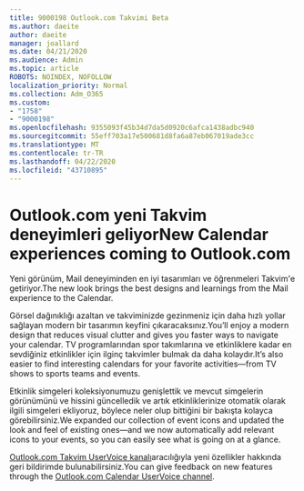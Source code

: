 ```yaml
---
title: 9000198 Outlook.com Takvimi Beta
ms.author: daeite
author: daeite
manager: joallard
ms.date: 04/21/2020
ms.audience: Admin
ms.topic: article
ROBOTS: NOINDEX, NOFOLLOW
localization_priority: Normal
ms.collection: Adm_O365
ms.custom:
- "1758"
- "9000198"
ms.openlocfilehash: 9355093f45b34d7da5d0920c6afca1438adbc940
ms.sourcegitcommit: 55eff703a17e500681d8fa6a87eb067019ade3cc
ms.translationtype: MT
ms.contentlocale: tr-TR
ms.lasthandoff: 04/22/2020
ms.locfileid: "43710895"
---
```

# <a name="new-calendar-experiences-coming-to-outlookcom"></a><span data-ttu-id="d5b86-102">Outlook.com yeni Takvim deneyimleri geliyor</span><span class="sxs-lookup"><span data-stu-id="d5b86-102">New Calendar experiences coming to Outlook.com</span></span>

<span data-ttu-id="d5b86-103">Yeni görünüm, Mail deneyiminden en iyi tasarımları ve öğrenmeleri Takvim'e getiriyor.</span><span class="sxs-lookup"><span data-stu-id="d5b86-103">The new look brings the best designs and learnings from the Mail experience to the Calendar.</span></span>

<span data-ttu-id="d5b86-104">Görsel dağınıklığı azaltan ve takviminizde gezinmeniz için daha hızlı yollar sağlayan modern bir tasarımın keyfini çıkaracaksınız.</span><span class="sxs-lookup"><span data-stu-id="d5b86-104">You’ll enjoy a modern design that reduces visual clutter and gives you faster ways to navigate your calendar.</span></span> <span data-ttu-id="d5b86-105">TV programlarından spor takımlarına ve etkinliklere kadar en sevdiğiniz etkinlikler için ilginç takvimler bulmak da daha kolaydır.</span><span class="sxs-lookup"><span data-stu-id="d5b86-105">It’s also easier to find interesting calendars for your favorite activities—from TV shows to sports teams and events.</span></span>

<span data-ttu-id="d5b86-106">Etkinlik simgeleri koleksiyonumuzu genişlettik ve mevcut simgelerin görünümünü ve hissini güncelledik ve artık etkinliklerinize otomatik olarak ilgili simgeleri ekliyoruz, böylece neler olup bittiğini bir bakışta kolayca görebilirsiniz.</span><span class="sxs-lookup"><span data-stu-id="d5b86-106">We expanded our collection of event icons and updated the look and feel of existing ones—and we now automatically add relevant icons to your events, so you can easily see what is going on at a glance.</span></span>

<span data-ttu-id="d5b86-107">[Outlook.com Takvim UserVoice kanalı](https://go.microsoft.com/fwlink/?linkid=2103075)aracılığıyla yeni özellikler hakkında geri bildirimde bulunabilirsiniz.</span><span class="sxs-lookup"><span data-stu-id="d5b86-107">You can give feedback on new features through the [Outlook.com Calendar UserVoice channel](https://go.microsoft.com/fwlink/?linkid=2103075).</span></span>